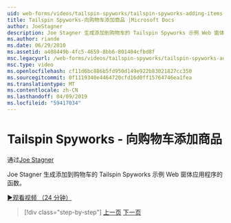 ```yaml
---
uid: web-forms/videos/tailspin-spyworks/tailspin-spyworks-adding-items-to-the-shopping-cart
title: Tailspin Spyworks-向购物车添加商品 |Microsoft Docs
author: JoeStagner
description: Joe Stagner 生成添加到购物车的 Tailspin Spyworks 示例 Web 窗体应用程序的函数。
ms.author: riande
ms.date: 06/29/2010
ms.assetid: a408449b-4fc5-4659-8bb6-801404cfbd8f
msc.legacyurl: /web-forms/videos/tailspin-spyworks/tailspin-spyworks-adding-items-to-the-shopping-cart
msc.type: video
ms.openlocfilehash: cf11d6bc886b5fd950d149e922b83021827cc350
ms.sourcegitcommit: 0f1119340e4464720cfd16d0ff15764746ea1fea
ms.translationtype: MT
ms.contentlocale: zh-CN
ms.lasthandoff: 04/09/2019
ms.locfileid: "59417034"
---
```

# <a name="tailspin-spyworks---adding-items-to-the-shopping-cart"></a>Tailspin Spyworks - 向购物车添加商品

通过[Joe Stagner](https://github.com/JoeStagner)

Joe Stagner 生成添加到购物车的 Tailspin Spyworks 示例 Web 窗体应用程序的函数。

[&#9654;观看视频 （24 分钟）](https://channel9.msdn.com/Blogs/ASP-NET-Site-Videos/tailspin-spyworks-adding-items-to-the-shopping-cart)

> [!div class="step-by-step"]
> [上一页](tailspin-spyworks-display-per-product-details.md)
> [下一页](tailspin-spyworks-display-shopping-cart.md)
